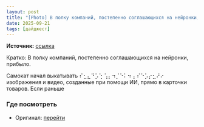 ```yaml
---
layout: post
title: "[Photo] В полку компаний, постепенно соглашающихся на нейронки, прибыло."
date: 2025-09-21
tags: [дайджест]
---
```


**Источник:** [ссылка](https://t.me/directorsoyuz/1839)

Кратко: В полку компаний, постепенно соглашающихся на нейронки, прибыло. 

Самокат начал выкатывать ⠎⣂⣄⠙⡡⢑ ⢡⡄⠲⡈⠑⠅⠲ ⡄⠎⠑⡡⡔⣂⠜⠔ изображения и видео, созданные при помощи ИИ, прямо в карточки товаров. Если раньше 

### Где посмотреть
- Оригинал: [перейти]({link})
